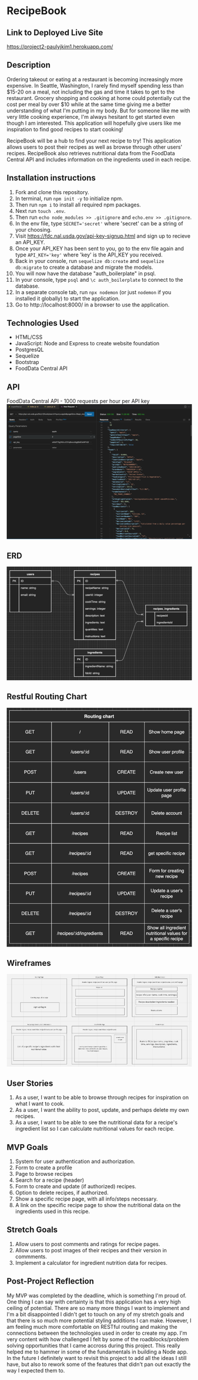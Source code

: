 # RecipeBook

## Link to Deployed Live Site
https://project2-paulyjkim1.herokuapp.com/

## Description
Ordering takeout or eating at a restaurant is becoming increasingly more expensive. In Seattle, Washington, I rarely find myself spending less than $15-20 on a meal, not including the gas and time it takes to get to the restaurant. Grocery shopping and cooking at home could potentially cut the cost per meal by over $10 while at the same time giving me a better understanding of what I'm putting in my body. But for someone like me with very little cooking experience, I'm always hesitant to get started even though I am interested. This application will hopefully give users like me inspiration to find good recipes to start cooking!

RecipeBook will be a hub to find your next recipe to try! This application allows users to post their recipes as well as browse through other users' recipes. RecipeBook also retrieves nutritional data from the FoodData Central API and includes information on the ingredients used in each recipe.

## Installation instructions
1. Fork and clone this repository.
2. In terminal, run `npm init -y` to initialize npm.
3. Then run `npm i` to install all required npm packages.
4. Next run `touch .env`.
5. Then run `echo node_modules >> .gitignore` and `echo.env >> .gitignore`.
6. In the env file, type `SECRET='secret'` where 'secret' can be a string of your choosing.
7. Visit https://fdc.nal.usda.gov/api-key-signup.html and sign up to recieve an API_KEY.
8. Once your API_KEY has been sent to you, go to the env file again and type `API_KEY='key'` where 'key' is the API_KEY you received.
9. Back in your console, run `sequelize db:create` and `sequelize db:migrate` to create a database and migrate the models.
10. You will now have the database "auth_boilerplate" in psql.
11. In your console, type `psql` and `\c auth_boilerplate` to connect to the database.
12. In a separate console tab, run `npx nodemon` (or just `nodemon` if you installed it globally) to start the application.
13. Go to http://localhost:8000/ in a browser to use the application.


## Technologies Used
* HTML/CSS
* JavaScript: Node and Express to create website foundation
* PostgresQL
* Sequelize
* Bootstrap
* FoodData Central API

## API
FoodData Central API - 1000 requests per hour per API key
![](public/imgs/p2-proof-of-concept.png)

## ERD
![](public/imgs/p2erd.png)

## Restful Routing Chart
![](public/imgs/p2route.png)


## Wireframes
![](public/imgs/p2wireframe.png)

## User Stories
1. As a user, I want to be able to browse through recipes for inspiration on what I want to cook.
2. As a user, I want the ability to post, update, and perhaps delete my own recipes.
3. As a user, I want to be able to see the nutritional data for a recipe's ingredient list so I can calculate nutritional values for each recipe.

## MVP Goals
1. System for user authentication and authorization. 
2. Form to create a profile 
3. Page to browse recipes 
4. Search for a recipe (header)
5. Form to create and update (if authorized) recipes.
6. Option to delete recipes, if authorized.
7. Show a specific recipe page, with all info/steps necessary.
8. A link on the specific recipe page to show the nutritional data on the ingredients used in this recipe.
 

## Stretch Goals
1. Allow users to post comments and ratings for recipe pages.
2. Allow users to post images of their recipes and their version in commments.
3. Implement a calculator for ingredient nutrition data for recipes.

## Post-Project Reflection
My MVP was completed by the deadline, which is something I'm proud of. One thing I can say with certainty is that this application has a very high ceiling of potential. There are so many more things I want to implement and I'm a bit disappointed I didn't get to touch on any of my stretch goals and that there is so much more potential styling additions I can make. However, I am feeling much more comfortable on RESTful routing and making the connections between the technologies used in order to create my app. I'm very content with how challenged I felt by some of the roadblocks/problem solving opportunities that I came accross during this project. This really helped me to hammer in some of the fundamentals in building a Node app. In the future I definitely want to revisit this project to add all the ideas I still have, but also to rework some of the features that didn't pan out exactly the way I expected them to.